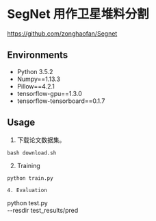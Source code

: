 # SegNet 用作卫星堆料分割
https://github.com/zonghaofan/Segnet

## Environments
- Python 3.5.2
- Numpy==1.13.3
- Pillow==4.2.1
- tensorflow-gpu==1.3.0
- tensorflow-tensorboard==0.1.7


## Usage  
1. 下载论文数据集。
```
bash download.sh
```

2. Training
```
python train.py

4. Evaluation
```
python test.py \
  --resdir test_results/pred
```
